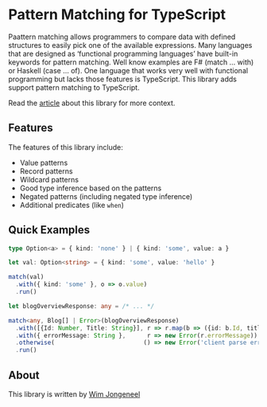 # Pattern Matching for TypeScript

Paattern matching allows programmers to compare data with defined structures to easily pick one of the available expressions. Many languages that are designed as ‘functional programming languages’ have built-in keywords for pattern matching. Well know examples are F# (match … with) or Haskell (case … of). One language that works very well with functional programming but lacks those features is TypeScript. This library adds support pattern matching to TypeScript. 

Read the [article](https://medium.com/@wim.jongeneel1/pattern-matching-in-typescript-with-record-and-wildcard-patterns-6097dd4e471d) about this library for more context.

## Features

The features of this library include:

* Value patterns
* Record patterns
* Wildcard patterns
* Good type inference based on the patterns
* Negated patterns (including negated type inference)
* Additional predicates (like `when`)

## Quick Examples

```ts
type Option<a> = { kind: 'none' } | { kind: 'some', value: a }

let val: Option<string> = { kind: 'some', value: 'hello' }

match(val)
  .with({ kind: 'some' }, o => o.value)
  .run()
```

```ts
let blogOverviewResponse: any = /* ... */

match<any, Blog[] | Error>(blogOverviewResponse)
  .with([{Id: Number, Title: String}], r => r.map(b => ({id: b.Id, title: b.Title})))
  .with({ errorMessage: String },      r => new Error(r.errorMessage))
  .otherwise(                         () => new Error('client parse error'))
  .run()
```

## About

This library is written by [Wim Jongeneel](https://www.linkedin.com/in/wimjongeneel/)